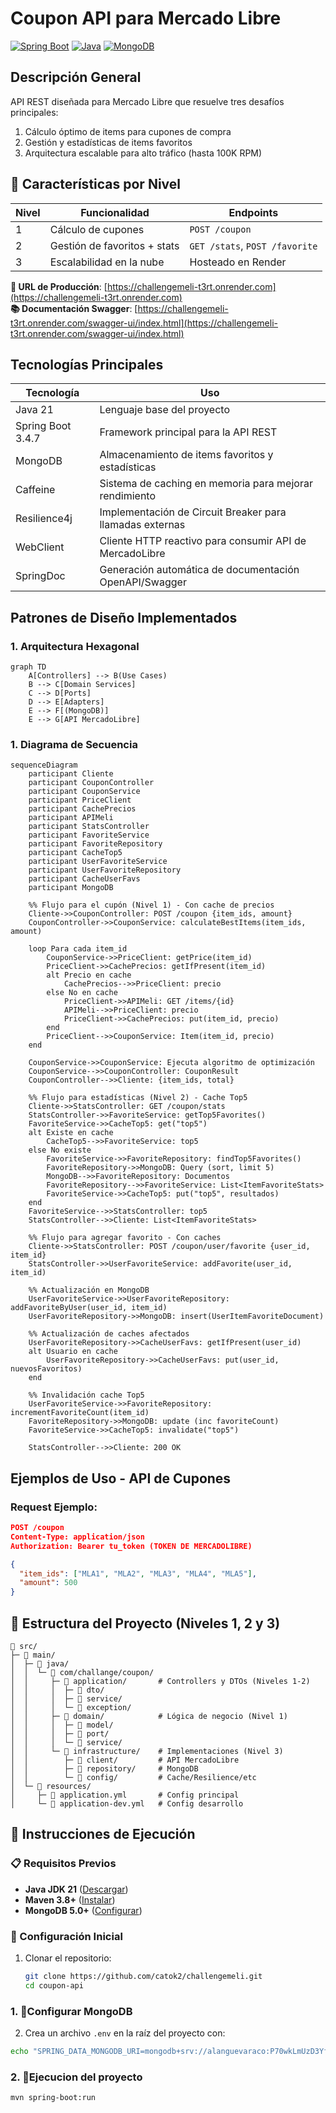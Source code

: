 # Coupon API para Mercado Libre

[![Spring Boot](https://img.shields.io/badge/Spring_Boot-3.4.7-green.svg)](https://spring.io/projects/spring-boot)
[![Java](https://img.shields.io/badge/Java-21-blue.svg)](https://openjdk.org/projects/jdk/21/)
[![MongoDB](https://img.shields.io/badge/MongoDB-5.0+-green.svg)](https://www.mongodb.com/)

## Descripción General

API REST diseñada para Mercado Libre que resuelve tres desafíos principales:
1. Cálculo óptimo de items para cupones de compra
2. Gestión y estadísticas de items favoritos
3. Arquitectura escalable para alto tráfico (hasta 100K RPM)
## 🌟 Características por Nivel
| Nivel | Funcionalidad                     | Endpoints                     |
|-------|-----------------------------------|-------------------------------|
| 1     | Cálculo de cupones                | `POST /coupon`                |
| 2     | Gestión de favoritos + stats      | `GET /stats`, `POST /favorite`|
| 3     | Escalabilidad en la nube          | Hosteado en Render            |


**🔗 URL de Producción**: [https://challengemeli-t3rt.onrender.com](https://challengemeli-t3rt.onrender.com)  
**📚 Documentación Swagger**: [https://challengemeli-t3rt.onrender.com/swagger-ui/index.html](https://challengemeli-t3rt.onrender.com/swagger-ui/index.html)

## Tecnologías Principales

| Tecnología       | Uso                                                                 |
|------------------|---------------------------------------------------------------------|
| Java 21          | Lenguaje base del proyecto                                          |
| Spring Boot 3.4.7| Framework principal para la API REST                                |
| MongoDB          | Almacenamiento de items favoritos y estadísticas                   |
| Caffeine         | Sistema de caching en memoria para mejorar rendimiento             |
| Resilience4j     | Implementación de Circuit Breaker para llamadas externas           |
| WebClient        | Cliente HTTP reactivo para consumir API de MercadoLibre            |
| SpringDoc        | Generación automática de documentación OpenAPI/Swagger             |

## Patrones de Diseño Implementados

### 1. Arquitectura Hexagonal
```mermaid
graph TD
    A[Controllers] --> B(Use Cases)
    B --> C[Domain Services]
    C --> D[Ports]
    D --> E[Adapters]
    E --> F[(MongoDB)]
    E --> G[API MercadoLibre]
```

### 1. Diagrama de  Secuencia
```mermaid
sequenceDiagram
    participant Cliente
    participant CouponController
    participant CouponService
    participant PriceClient
    participant CachePrecios
    participant APIMeli
    participant StatsController
    participant FavoriteService
    participant FavoriteRepository
    participant CacheTop5
    participant UserFavoriteService
    participant UserFavoriteRepository
    participant CacheUserFavs
    participant MongoDB

    %% Flujo para el cupón (Nivel 1) - Con cache de precios
    Cliente->>CouponController: POST /coupon {item_ids, amount}
    CouponController->>CouponService: calculateBestItems(item_ids, amount)
    
    loop Para cada item_id
        CouponService->>PriceClient: getPrice(item_id)
        PriceClient->>CachePrecios: getIfPresent(item_id)
        alt Precio en cache
            CachePrecios-->>PriceClient: precio
        else No en cache
            PriceClient->>APIMeli: GET /items/{id}
            APIMeli-->>PriceClient: precio
            PriceClient->>CachePrecios: put(item_id, precio)
        end
        PriceClient-->>CouponService: Item(item_id, precio)
    end
    
    CouponService->>CouponService: Ejecuta algoritmo de optimización
    CouponService-->>CouponController: CouponResult
    CouponController-->>Cliente: {item_ids, total}

    %% Flujo para estadísticas (Nivel 2) - Cache Top5
    Cliente->>StatsController: GET /coupon/stats
    StatsController->>FavoriteService: getTop5Favorites()
    FavoriteService->>CacheTop5: get("top5")
    alt Existe en cache
        CacheTop5-->>FavoriteService: top5
    else No existe
        FavoriteService->>FavoriteRepository: findTop5Favorites()
        FavoriteRepository->>MongoDB: Query (sort, limit 5)
        MongoDB-->>FavoriteRepository: Documentos
        FavoriteRepository-->>FavoriteService: List<ItemFavoriteStats>
        FavoriteService->>CacheTop5: put("top5", resultados)
    end
    FavoriteService-->>StatsController: top5
    StatsController-->>Cliente: List<ItemFavoriteStats>

    %% Flujo para agregar favorito - Con caches
    Cliente->>StatsController: POST /coupon/user/favorite {user_id, item_id}
    StatsController->>UserFavoriteService: addFavorite(user_id, item_id)
    
    %% Actualización en MongoDB
    UserFavoriteService->>UserFavoriteRepository: addFavoriteByUser(user_id, item_id)
    UserFavoriteRepository->>MongoDB: insert(UserItemFavoriteDocument)
    
    %% Actualización de caches afectados
    UserFavoriteRepository->>CacheUserFavs: getIfPresent(user_id)
    alt Usuario en cache
        UserFavoriteRepository->>CacheUserFavs: put(user_id, nuevosFavoritos)
    end
    
    %% Invalidación cache Top5
    UserFavoriteService->>FavoriteRepository: incrementFavoriteCount(item_id)
    FavoriteRepository->>MongoDB: update (inc favoriteCount)
    FavoriteService->>CacheTop5: invalidate("top5")
    
    StatsController-->>Cliente: 200 OK
```

## Ejemplos de Uso - API de Cupones

### Request Ejemplo:
```json
POST /coupon
Content-Type: application/json
Authorization: Bearer tu_token (TOKEN DE MERCADOLIBRE)

{
  "item_ids": ["MLA1", "MLA2", "MLA3", "MLA4", "MLA5"],
  "amount": 500
}
```
## 📌 Estructura del Proyecto (Niveles 1, 2 y 3)
```text
📁 src/
├─ 📁 main/
│  ├─ 📁 java/
│  │  └─ 📁 com/challange/coupon/
│  │     ├─ 📁 application/       # Controllers y DTOs (Niveles 1-2)
│  │     │  ├─ 📁 dto/
│  │     │  ├─ 📁 service/
│  │     │  └─ 📁 exception/
│  │     ├─ 📁 domain/            # Lógica de negocio (Nivel 1)
│  │     │  ├─ 📁 model/
│  │     │  ├─ 📁 port/
│  │     │  └─ 📁 service/
│  │     └─ 📁 infrastructure/    # Implementaciones (Nivel 3)
│  │        ├─ 📁 client/         # API MercadoLibre
│  │        ├─ 📁 repository/     # MongoDB
│  │        └─ 📁 config/         # Cache/Resilience/etc
│  └─ 📁 resources/
│     ├─ 📄 application.yml       # Config principal
│     └─ 📄 application-dev.yml   # Config desarrollo

```


## 🚀 Instrucciones de Ejecución

### 📋 Requisitos Previos
- **Java JDK 21** ([Descargar](https://jdk.java.net/21/))
- **Maven 3.8+** ([Instalar](https://maven.apache.org/install.html))
- **MongoDB 5.0+** ([Configurar](https://www.mongodb.com/docs/manual/installation/))

### 🔧 Configuración Inicial
1. Clonar el repositorio:
   ```bash
   git clone https://github.com/catok2/challengemeli.git
   cd coupon-api

### 1. 🔧Configurar MongoDB
2. Crea un archivo `.env` en la raíz del proyecto con:

 ```bash
echo "SPRING_DATA_MONGODB_URI=mongodb+srv://alanguevaraco:P70wkLmUzD3YfMnB@mercado-libre-coupon.aikkox3.mongodb.net/meli-cupon?retryWrites=true&w=majority&ssl=true" > .env
```
### 2. 🚀Ejecucion del proyecto 
    mvn spring-boot:run

